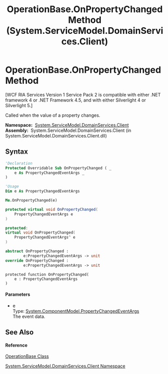 ﻿---
title: OperationBase.OnPropertyChanged Method  (System.ServiceModel.DomainServices.Client)
TOCTitle: OnPropertyChanged Method
ms:assetid: M:System.ServiceModel.DomainServices.Client.OperationBase.OnPropertyChanged(System.ComponentModel.PropertyChangedEventArgs)
ms:mtpsurl: https://msdn.microsoft.com/en-us/library/system.servicemodel.domainservices.client.operationbase.onpropertychanged(v=VS.91)
ms:contentKeyID: 28755477
ms.date: 01/27/2012
mtps_version: v=VS.91
f1_keywords:
- System.ServiceModel.DomainServices.Client.OperationBase.OnPropertyChanged
dev_langs:
- CSharp
- JScript
- VB
- FSharp
- c++
api_location:
- System.ServiceModel.DomainServices.Client.dll
api_name:
- System.ServiceModel.DomainServices.Client.OperationBase.OnPropertyChanged
api_type:
- Managed
topic_type:
- apiref
- kbSyntax
product_family_name: VS
ROBOTS: INDEX,FOLLOW
---

# OperationBase.OnPropertyChanged Method

\[WCF RIA Services Version 1 Service Pack 2 is compatible with either .NET framework 4 or .NET Framework 4.5, and with either Silverlight 4 or Silverlight 5.\]

Called when the value of a property changes.

**Namespace:**  [System.ServiceModel.DomainServices.Client](ff422479\(v=vs.91\).md)  
**Assembly:**  System.ServiceModel.DomainServices.Client (in System.ServiceModel.DomainServices.Client.dll)

## Syntax

``` vb
'Declaration
Protected Overridable Sub OnPropertyChanged ( _
    e As PropertyChangedEventArgs _
)
```

``` vb
'Usage
Dim e As PropertyChangedEventArgs

Me.OnPropertyChanged(e)
```

``` csharp
protected virtual void OnPropertyChanged(
    PropertyChangedEventArgs e
)
```

``` c++
protected:
virtual void OnPropertyChanged(
    PropertyChangedEventArgs^ e
)
```

``` fsharp
abstract OnPropertyChanged : 
        e:PropertyChangedEventArgs -> unit 
override OnPropertyChanged : 
        e:PropertyChangedEventArgs -> unit 
```

``` jscript
protected function OnPropertyChanged(
    e : PropertyChangedEventArgs
)
```

#### Parameters

  - e  
    Type: [System.ComponentModel.PropertyChangedEventArgs](https://msdn.microsoft.com/en-us/library/za55yc6t)  
    The event data.  

## See Also

#### Reference

[OperationBase Class](ff422405\(v=vs.91\).md)

[System.ServiceModel.DomainServices.Client Namespace](ff422479\(v=vs.91\).md)

